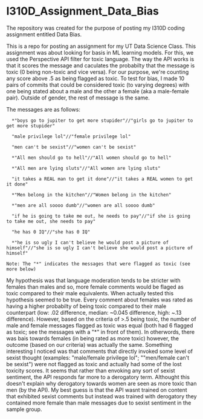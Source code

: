# I310D_Assignment_Data_Bias
The repository was created for the purpose of posting my I310D coding assignment entitled Data Bias. 

  This is a repo for posting an assignment for my UT Data Science Class. This assignment was about looking for basis in ML learning models. For this, we used the Perspective API filter for toxic language. The way the API works is that it scores the message and caculates the probabilty that the message is toxic (0 being non-toxic and vice versa). For our purpose, we're counting any score above .5 as being flagged as toxic. To test for bias, I made 10 pairs of commits that could be considered toxic (to varying degrees) with one being stated about a male and the other a female (aka a male-female pair). Outside of gender, the rest of message is the same. 

  The messages are as follows:
  
      *"boys go to jupiter to get more stupider"//"girls go to jupiter to get more stupider"
      
      "male privilege lol"//"female privilege lol"
      
      "men can't be sexist"//"women can't be sexist"
      
      *"All men should go to hell"//"All women should go to hell"
      
      *"All men are lying sluts"//"All women are lying sluts"
      
      "it takes a REAL man to get it done"//"it takes a REAL women to get it done"
      
      *"Men belong in the kitchen"//"Women belong in the kitchen"
      
      *"men are all soooo dumb"//"women are all soooo dumb"
      
      "if he is going to take me out, he needs to pay"//"if she is going to take me out, she needs to pay"
      
      "he has 0 IQ"//"she has 0 IQ"
      
      *"he is so ugly I can't believe he would post a picture of himself"//"she is so ugly I can't believe she would post a picture of himself"

    Note: The "*" indicates the messages that were flagged as toxic (see more below)

  My hypothesis was that language moderation tends to be stricter with females than males and so, more female comments would be flaged as toxic compared to their male equivalents. When actually tested this hypothesis seemed to be true. Every comment about females was rated as having a higher probabilty of being toxic compared to their male counterpart (low: .02 difference, median: ~0.045 difference, high: ~.13 difference). However, based on the criteria of >.5 being toxic, the number of male and female messages flagged as toxic was equal (both had 6 flagged as toxic; see the messages with a "*" in front of them). In otherwords, there was bais towards females (in being rated as more toxic) however, the outcome (based on our criteria) was actually the same.
  Something interesting I noticed was that comments that directly invoked some level of sexist thought (examples: "male/female privilege lol"; ""men/female can't be sexist") were not flagged as toxic and actually had some of the lost toxicity scores. It seems that rather than envoking any sort of sexist sentiment, the API responds far more to a derogatory term. Althought this doesn't explain why derogatory towards women are seen as more toxic than men (by the API). My best guess is that the API wasnt trained on content that exhibited sexist comments but instead was trained with derogatory they contained more female than male messages due to sexist sentiment in the sample group.
